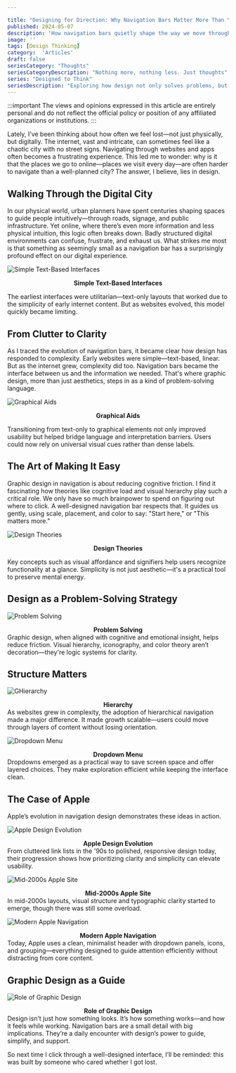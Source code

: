 ```yaml
---

title: "Designing for Direction: Why Navigation Bars Matter More Than You Think"
published: 2024-05-07
description: 'How navigation bars quietly shape the way we move through the digital world.'
image: ''
tags: [Design Thinking]
category:  'Articles'
draft: false
seriesCategory: "Thoughts"
seriesCategoryDescription: "Nothing more, nothing less. Just thoughts"
series: "Designed to Think"
seriesDescription: "Exploring how design not only solves problems, but shapes the way we perceive, choose, and understand"
---
```


:::important
The views and opinions expressed in this article are entirely personal and do not reflect the official policy or position of any affiliated organizations or institutions.
:::

Lately, I’ve been thinking about how often we feel lost—not just physically, but digitally. The internet, vast and intricate, can sometimes feel like a chaotic city with no street signs. Navigating through websites and apps often becomes a frustrating experience. This led me to wonder: why is it that the places we go to online—places we visit every day—are often harder to navigate than a well-planned city? The answer, I believe, lies in design.

## Walking Through the Digital City

In our physical world, urban planners have spent centuries shaping spaces to guide people intuitively—through roads, signage, and public infrastructure. Yet online, where there’s even more information and less physical intuition, this logic often breaks down. Badly structured digital environments can confuse, frustrate, and exhaust us. What strikes me most is that something as seemingly small as a navigation bar has a surprisingly profound effect on our digital experience.

![Simple Text-Based Interfaces](/image/DD1.jpg)
**<center>Simple Text-Based Interfaces</center>**

The earliest interfaces were utilitarian—text-only layouts that worked due to the simplicity of early internet content. But as websites evolved, this model quickly became limiting.

## From Clutter to Clarity

As I traced the evolution of navigation bars, it became clear how design has responded to complexity. Early websites were simple—text-based, linear. But as the internet grew, complexity did too. Navigation bars became the interface between us and the information we needed. That's where graphic design, more than just aesthetics, steps in as a kind of problem-solving language.

![Graphical Aids](/image/DD2.jpg)
**<center>Graphical Aids</center>**

Transitioning from text-only to graphical elements not only improved usability but helped bridge language and interpretation barriers. Users could now rely on universal visual cues rather than dense labels.

## The Art of Making It Easy

Graphic design in navigation is about reducing cognitive friction. I find it fascinating how theories like cognitive load and visual hierarchy play such a critical role. We only have so much brainpower to spend on figuring out where to click. A well-designed navigation bar respects that. It guides us gently, using scale, placement, and color to say: "Start here," or "This matters more."

![Design Theories](/image/DD3.jpg)
**<center>Design Theories</center>**

Key concepts such as visual affordance and signifiers help users recognize functionality at a glance. Simplicity is not just aesthetic—it's a practical tool to preserve mental energy.

## Design as a Problem-Solving Strategy

![Problem Solving](/image/DD4.jpg)
**<center>Problem Solving</center>**
Graphic design, when aligned with cognitive and emotional insight, helps reduce friction. Visual hierarchy, iconography, and color theory aren’t decoration—they're logic systems for clarity.

## Structure Matters

![GHierarchy](/image/DD5.jpg)
**<center>Hierarchy</center>**
As websites grew in complexity, the adoption of hierarchical navigation made a major difference. It made growth scalable—users could move through layers of content without losing orientation.

![Dropdown Menu](/image/DD6.jpg)
**<center>Dropdown Menu</center>**
Dropdowns emerged as a practical way to save screen space and offer layered choices. They make exploration efficient while keeping the interface clean.

## The Case of Apple

Apple’s evolution in navigation design demonstrates these ideas in action.

![Apple Design Evolution](/image/DD7.jpg)
**<center>Apple Design Evolution</center>**
From cluttered link lists in the '90s to polished, responsive design today, their progression shows how prioritizing clarity and simplicity can elevate usability.

![Mid-2000s Apple Site](/image/DD8.jpg)
**<center>Mid-2000s Apple Site</center>**
In mid-2000s layouts, visual structure and typographic clarity started to emerge, though there was still some overload.

![Modern Apple Navigation](/image/DD9.jpg)
**<center>Modern Apple Navigation</center>**
Today, Apple uses a clean, minimalist header with dropdown panels, icons, and grouping—everything designed to guide attention efficiently without distracting from core content.

## Graphic Design as a Guide

![Role of Graphic Design](/image/DD10.jpg)
**<center>Role of Graphic Design</center>**
Design isn’t just how something looks. It’s how something works—and how it feels while working. Navigation bars are a small detail with big implications. They’re a daily encounter with design’s power to guide, simplify, and support.

So next time I click through a well-designed interface, I’ll be reminded: this was built by someone who cared whether I got lost.